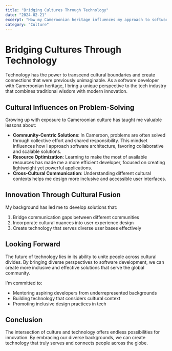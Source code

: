 ```yaml
---
title: "Bridging Cultures Through Technology"
date: "2024-02-21"
excerpt: "How my Cameroonian heritage influences my approach to software development and innovation."
category: "Culture"
---
```


# Bridging Cultures Through Technology

Technology has the power to transcend cultural boundaries and create connections that were previously unimaginable. As a software developer with Cameroonian heritage, I bring a unique perspective to the tech industry that combines traditional wisdom with modern innovation.

## Cultural Influences on Problem-Solving

Growing up with exposure to Cameroonian culture has taught me valuable lessons about:

- **Community-Centric Solutions**: In Cameroon, problems are often solved through collective effort and shared responsibility. This mindset influences how I approach software architecture, favoring collaborative and scalable solutions.
- **Resource Optimization**: Learning to make the most of available resources has made me a more efficient developer, focused on creating lightweight yet powerful applications.
- **Cross-Cultural Communication**: Understanding different cultural contexts helps me design more inclusive and accessible user interfaces.

## Innovation Through Cultural Fusion

My background has led me to develop solutions that:

1. Bridge communication gaps between different communities
2. Incorporate cultural nuances into user experience design
3. Create technology that serves diverse user bases effectively

## Looking Forward

The future of technology lies in its ability to unite people across cultural divides. By bringing diverse perspectives to software development, we can create more inclusive and effective solutions that serve the global community.

I'm committed to:

- Mentoring aspiring developers from underrepresented backgrounds
- Building technology that considers cultural context
- Promoting inclusive design practices in tech

## Conclusion

The intersection of culture and technology offers endless possibilities for innovation. By embracing our diverse backgrounds, we can create technology that truly serves and connects people across the globe.
